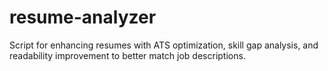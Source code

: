 # resume-analyzer
Script for enhancing resumes with ATS optimization, skill gap analysis, and readability improvement to better match job descriptions.
